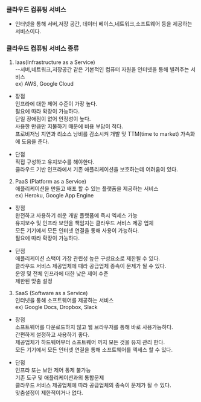 ### 클라우드 컴퓨팅 서비스
- 인터넷을 통해 서버,저장 공간, 데이터 베이스,네트워크,소프트웨어 등을 제공하는 서비스이다.

### 클라우드 컴퓨팅 서비스 종류
1. laas(Infrastructure as a Service)  
--서버,네트워크,저장공간 같은 기본적인 컴퓨터 자원을 인터넷을 통해 빌려주는 서비스  
ex) AWS, Google Cloud
- 장점  
  인프라에 대한 제어 수준이 가장 높다.  
  필요에 따라 확장이 가능하다.  
  단일 장애점이 없어 안정성이 높다.  
  사용한 만큼만 지불하기 때문에 비용 부담이 적다.  
  프로비저닝 지연과 리소스 낭비를 감소시켜 개발 및 TTM(time to market) 가속화에 도움을 준다.  

- 단점  
  직접 구성하고 유지보수를 해야한다.  
  클라우드 기반 인프라에서 기존 애플리케이션을 보호하는데 어려움이 있다.  

2. PaaS (Platform as a Service)  
   애플리케이션을 만들고 배포 할 수 있는 플랫폼을 제공하는 서비스  
ex) Heroku, Google App Engine
- 장점  
  완전하고 사용하기 쉬운 개발 플랫폼에 즉시 엑세스 가능  
  유지보수 및 인프라 보안을 책임지는 클라우드 서비스 제공 업체  
  모든 기기에서 모든 인터넷 연결을 통해 사용이 가능하다.  
  필요에 따라 확장이 가능하다.  

- 단점  
  애플리케이션 스택이 가장 관련성 높은 구성요소로 제한될 수 있다.  
  클라우드 서비스 제공업체에 때라 공급업체 종속이 문제가 될 수 있다.  
  운영 및 전체 인프라에 대한 낮은 제어 수준  
  제한된 맞춤 설정  

3. SaaS (Software as a Service)  
   인터넷을 통해 소프트웨어를 제공하는 서비스   
ex) Google Docs, Dropbox, Slack
- 장점  
  소프트웨어를 다운로드하지 않고 웹 브라우저를 통해 바로 사용가능하다.  
  간편하게 설정하고 사용하기 좋다.  
  제공업체가 하드웨어부터 소프트웨어 까지 모든 것을 유지 관리 한다.  
  모든 기기에서 모든 인터넷 연결을 통해 소프트웨어를 엑세스 할 수 있다.  

- 단점  
  인프라 또는 보안 제어 통제 불가능  
  기존 도구 및 애플리케이션과의 통합문제  
  클라우드 서비스 제공업체에 따라 공급업체의 종속이 문제가 될 수 있다.  
  맞춤설정이 제한적이거나 없다.  
 
